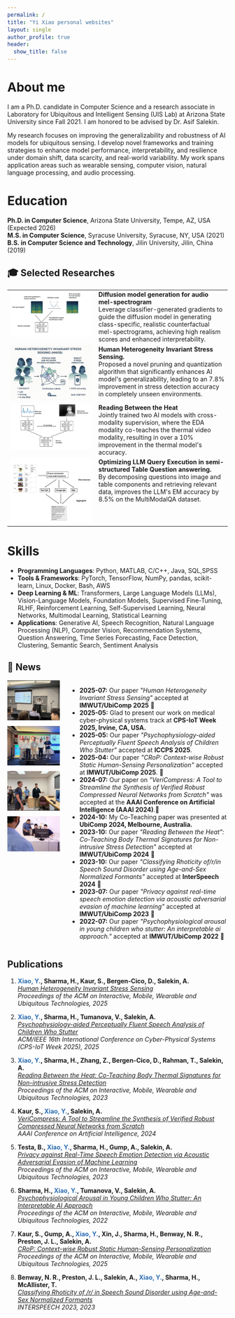 ```yaml
---
permalink: /
title: "Yi Xiao personal websites"
layout: single
author_profile: true
header:
  show_title: false
---
```



About me
======
I am a Ph.D. candidate in Computer Science and a research associate in Laboratory for Ubiquitous and Intelligent Sensing (UIS Lab) at Arizona State University since Fall 2021. I am honored to be advised by Dr. Asif Salekin. 

My research focuses on improving the generalizability and robustness of AI models for ubiquitous sensing. I develop novel frameworks and training strategies to enhance model performance, interpretability, and resilience under domain shift, data scarcity, and real-world variability. My work spans application areas such as wearable sensing, computer vision, natural language processing, and audio processing.

Education
======
**Ph.D. in Computer Science**, Arizona State University, Tempe, AZ, USA (Expected 2026)  
**M.S. in Computer Science**, Syracuse University, Syracuse, NY, USA (2021)  
**B.S. in Computer Science and Technology**, Jilin University, Jilin, China (2019)


<h2>🎓 Selected Researches</h2>

<table>
  <tr>
    <td style="width: 40%; vertical-align: top;">
      <img src="/images/diffusion.png" alt="Project 1" width="100%">
    </td>
    <td style="width: 60%; vertical-align: top;">
      <strong>Diffusion model generation for audio mel-spectrogram</strong><br>
      Leverage classifier-generated gradients to guide the diffusion model in generating class-specific, realistic counterfactual mel-spectrograms, achieving high realism scores and enhanced interpretability.
    </td>
  </tr>
  
  <tr>
    <td style="vertical-align: top;">
      <img src="/images/hhiss.png" alt="Project 3" width="100%">
    </td>
    <td style="vertical-align: top;">
      <strong>Human Heterogeneity Invariant Stress Sensing.</strong><br>
      Proposed a novel pruning and quantization algorithm that significantly enhances AI model's generalizability, leading to an 7.8% improvement in stress detection accuracy in completely unseen environments.
    </td>
  </tr>

  <tr>
    <td style="vertical-align: top;">
      <img src="/images/thermal.png" alt="Project 4" width="100%">
    </td>
    <td style="vertical-align: top;">
      <strong>Reading Between the Heat</strong><br>
      Jointly trained two AI models with cross-modality supervision, where the EDA modality co-teaches the thermal video modality, resulting in over a 10% improvement in the thermal model's accuracy.
    </td>
  </tr>

  <tr>
    <td style="vertical-align: top;">
      <img src="/images/llm.png" alt="Project 2" width="100%">
    </td>
    <td style="vertical-align: top;">
      <strong>Optimizing LLM Query Execution in semi-structured Table Question answering.  </strong><br>
      By decomposing questions into image and table components and retrieving relevant data, improves the LLM's EM accuracy by 8.5% on the MultiModalQA dataset.
    </td>
  </tr>
</table>

Skills
======

* **Programming Languages**: Python, MATLAB, C/C++, Java, SQL,SPSS  
* **Tools & Frameworks**: PyTorch, TensorFlow, NumPy, pandas, scikit-learn, Linux, Docker, Bash, AWS  
* **Deep Learning & ML**: Transformers, Large Language Models (LLMs), Vision-Language Models, Foundation Models, Supervised Fine-Tuning, RLHF, Reinforcement Learning, Self-Supervised Learning, Neural Networks, Multimodal Learning, Statistical Learning  
* **Applications**: Generative AI, Speech Recognition, Natural Language Processing (NLP), Computer Vision, Recommendation Systems, Question Answering, Time Series Forecasting, Face Detection, Clustering, Semantic Search, Sentiment Analysis


<h2>📰 News</h2>

<div style="display: flex; align-items: flex-start; gap: 20px;">

  <!-- Left Column: Images -->
  <div>
    <img src="/images/image1.png" alt="Image 1" width="120" style="margin-bottom: 10px;">
    <img src="/images/image2.png" alt="Image 2" width="120" style="margin-bottom: 10px;">
    <img src="/images/image3.png" alt="Image 3" width="120" style="margin-bottom: 10px;">
    <img src="/images/image4.png" alt="Image 4" width="120" >
  </div>

<div>
    <ul>
  <li><strong>2025-07:</strong> Our paper <em>"Human Heterogeneity Invariant Stress Sensing"</em> accepted at <strong>IMWUT/UbiComp 2025</strong> 🎉</li>
  <li><strong>2025-05:</strong> Glad to present our work on medical cyber-physical systems track at <strong>CPS-IoT Week 2025, Irvine, CA, USA.</strong></li>
    <li><strong>2025-05:</strong>  Our paper <em>"Psychophysiology-aided Perceptually Fluent Speech Analysis of Children Who Stutter"</em> accepted at <strong>ICCPS 2025</strong>.</li>
  <li><strong>2025-04:</strong> Our paper <em>"CRoP: Context-wise Robust Static Human-Sensing Personalization"</em> accepted at <strong>IMWUT/UbiComp 2025</strong>. 🎉</li>
  <li><strong>2024-07:</strong> Our paper on <em>"VeriCompress: A Tool to Streamline the Synthesis of Verified Robust Compressed Neural Networks from Scratch"</em> was accepted at the <strong>AAAI Conference on Artificial Intelligence (AAAI 2024)</strong>.🎉</li>
  <li><strong>2024-10:</strong> My Co-Teaching paper was presented at <strong>UbiComp 2024, Melbourne, Australia.</strong></li>
  <li><strong>2023-10:</strong> Our paper <em>"Reading Between the Heat": Co-Teaching Body Thermal Signatures for Non-intrusive Stress Detection"</em> accepted at <strong>IMWUT/UbiComp 2024</strong> 🎉</li>
  <li><strong>2023-10:</strong> Our paper <em>"Classifying Rhoticity of/r/in Speech Sound Disorder using Age-and-Sex Normalized Formants"</em> accepted at <strong>InterSpeech 2024</strong> 🎉</li>
  <li><strong>2023-07:</strong> Our paper <em>"Privacy against real-time speech emotion detection via acoustic adversarial evasion of machine learning"</em> accepted at <strong>IMWUT/UbiComp 2023</strong> 🎉</li>
  <li><strong>2022-07:</strong> Our paper <em>"Psychophysiological arousal in young children who stutter: An interpretable ai approach."</em> accepted at <strong>IMWUT/UbiComp 2022</strong> 🎉</li>
  
   </ul>
  </div>

</div>

Publications
------
1. **<span style="color:#2b6cb0; font-weight:bold;">Xiao, Y.</span>, Sharma, H., Kaur, S., Bergen-Cico, D., Salekin, A.**  
   *[Human Heterogeneity Invariant Stress Sensing](http://arxiv.org/abs/2506.02256)*  
   _Proceedings of the ACM on Interactive, Mobile, Wearable and Ubiquitous Technologies, 2025_

2. **<span style="color:#2b6cb0; font-weight:bold;">Xiao, Y.</span>, Sharma, H., Tumanova, V., Salekin, A.**  
   *[Psychophysiology-aided Perceptually Fluent Speech Analysis of Children Who Stutter](https://dl.acm.org/doi/10.1145/3716550.3722019)*  
   _ACM/IEEE 16th International Conference on Cyber-Physical Systems (CPS-IoT Week 2025), 2025_

3. **<span style="color:#2b6cb0; font-weight:bold;">Xiao, Y.</span>, Sharma, H., Zhang, Z., Bergen-Cico, D., Rahman, T., Salekin, A.**  
   *[Reading Between the Heat: Co-Teaching Body Thermal Signatures for Non-intrusive Stress Detection](https://dl.acm.org/doi/10.1145/3631441)*  
   _Proceedings of the ACM on Interactive, Mobile, Wearable and Ubiquitous Technologies, 2023_

4. **Kaur, S., <span style="color:#2b6cb0; font-weight:bold;">Xiao, Y.</span>, Salekin, A.**  
   *[VeriCompress: A Tool to Streamline the Synthesis of Verified Robust Compressed Neural Networks from Scratch](https://ojs.aaai.org/index.php/AAAI/article/view/30327)*  
   _AAAI Conference on Artificial Intelligence, 2024_

5. **Testa, B., <span style="color:#2b6cb0; font-weight:bold;">Xiao, Y.</span>, Sharma, H., Gump, A., Salekin, A.**  
   *[Privacy against Real-Time Speech Emotion Detection via Acoustic Adversarial Evasion of Machine Learning](https://dl.acm.org/doi/10.1145/3610887)*  
   _Proceedings of the ACM on Interactive, Mobile, Wearable and Ubiquitous Technologies, 2023_

6. **Sharma, H., <span style="color:#2b6cb0; font-weight:bold;">Xiao, Y.</span>, Tumanova, V., Salekin, A.**  
   *[Psychophysiological Arousal in Young Children Who Stutter: An Interpretable AI Approach](https://dl.acm.org/doi/10.1145/3550326)*  
   _Proceedings of the ACM on Interactive, Mobile, Wearable and Ubiquitous Technologies, 2022_

7. **Kaur, S., Gump, A., <span style="color:#2b6cb0; font-weight:bold;">Xiao, Y.</span>, Xin, J., Sharma, H., Benway, N. R., Preston, J. L., Salekin, A.**  
   *[CRoP: Context-wise Robust Static Human-Sensing Personalization](https://dl.acm.org/doi/10.1145/3729483)*  
   _Proceedings of the ACM on Interactive, Mobile, Wearable and Ubiquitous Technologies, 2025_

8. **Benway, N. R., Preston, J. L., Salekin, A., <span style="color:#2b6cb0; font-weight:bold;">Xiao, Y.</span>, Sharma, H., McAllister, T.**  
   *[Classifying Rhoticity of /r/ in Speech Sound Disorder using Age-and-Sex Normalized Formants](http://arxiv.org/abs/2305.16111)*  
   _INTERSPEECH 2023, 2023_
